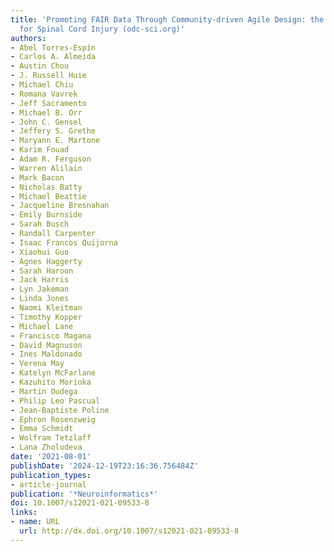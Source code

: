 ```yaml
---
title: 'Promoting FAIR Data Through Community-driven Agile Design: the Open Data Commons
  for Spinal Cord Injury (odc-sci.org)'
authors:
- Abel Torres-Espín
- Carlos A. Almeida
- Austin Chou
- J. Russell Huie
- Michael Chiu
- Romana Vavrek
- Jeff Sacramento
- Michael B. Orr
- John C. Gensel
- Jeffery S. Grethe
- Maryann E. Martone
- Karim Fouad
- Adam R. Ferguson
- Warren Alilain
- Mark Bacon
- Nicholas Batty
- Michael Beattie
- Jacqueline Bresnahan
- Emily Burnside
- Sarah Busch
- Randall Carpenter
- Isaac Francos Quijorna
- Xiaohui Guo
- Agnes Haggerty
- Sarah Haroon
- Jack Harris
- Lyn Jakeman
- Linda Jones
- Naomi Kleitman
- Timothy Kopper
- Michael Lane
- Francisco Magana
- David Magnuson
- Ines Maldonado
- Verena May
- Katelyn McFarlane
- Kazuhito Morioka
- Martin Oudega
- Philip Leo Pascual
- Jean-Baptiste Poline
- Ephron Rosenzweig
- Emma Schmidt
- Wolfram Tetzlaff
- Lana Zholudeva
date: '2021-08-01'
publishDate: '2024-12-19T23:16:36.756484Z'
publication_types:
- article-journal
publication: '*Neuroinformatics*'
doi: 10.1007/s12021-021-09533-8
links:
- name: URL
  url: http://dx.doi.org/10.1007/s12021-021-09533-8
---
```

